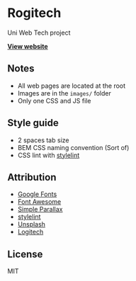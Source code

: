 # Rogitech

Uni Web Tech project

[**View website**](https://rogitech.netlify.com)

## Notes

* All web pages are located at the root
* Images are in the `images/` folder
* Only one CSS and JS file

## Style guide

* 2 spaces tab size
* BEM CSS naming convention (Sort of)
* CSS lint with [stylelint](https://stylelint.io)

## Attribution

* [Google Fonts](https://fonts.google.com)
* [Font Awesome](https://fontawesome.com)
* [Simple Parallax](https://simpleparallax.com/)
* [stylelint](https://stylelint.io)
* [Unsplash](https://unsplash.com/)
* [Logitech](https://www.logitech.com)

## License

MIT
